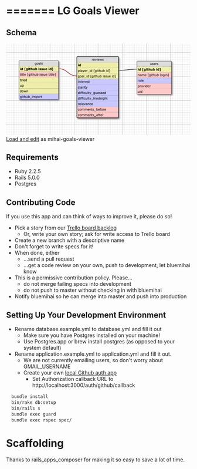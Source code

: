 =======
LG Goals Viewer
===============

Schema
------
![schema](./docs/schema.png)
[Load and edit](http://ondras.zarovi.cz/sql/demo/) as mihai-goals-viewer

Requirements
------------

- Ruby 2.2.5
- Rails 5.0.0
- Postgres

Contributing Code
-----------------
If you use this app and can think of ways to improve it, please do so!

* Pick a story from our [Trello board backlog](https://trello.com/b/2a5rVxjK/goal-viewer)
    * Or, write your own story; ask for write access to Trello board
* Create a new branch with a descriptive name
* Don't forget to write specs for it!
* When done, either
  * ...send a pull request
  * ...get a code review on your own, push to development, let bluemihai know
* This is a permissive contribution policy.  Please...
  * do not merge failing specs into development
  * do not push to master without checking in with bluemihai
* Notify bluemihai so he can merge into master and push into production


Setting Up Your Development Environment
---------------------------------------

* Rename database.example.yml to database.yml and fill it out
  * Make sure you have Postgres installed on your machine!
  * Use Postgres.app or brew install postgres (as opposed to your system default)
* Rename application.example.yml to application.yml and fill it out.
  * We are not currently emailing users, so don't worry about GMAIL_USERNAME
  * Create your own [local Github auth app](https://github.com/settings/applications/new)
    * Set Authorization callback URL to http://localhost:3000/auth/github/callback
```
  bundle install
  bin/rake db:setup
  bin/rails s
  bundle exec guard
  bundle exec rspec spec/
```

Scaffolding
===========

Thanks to rails_apps_composer for making it so easy to save a lot of time.